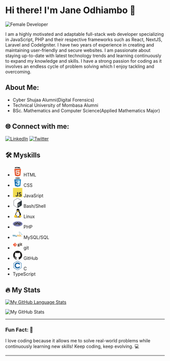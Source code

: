 # Hi there! I'm Jane Odhiambo 👋

![Female Developer](https://media.giphy.com/media/xT0GqeRJPyyV7ZmXcm/giphy.gif)

I am a highly motivated and adaptable full-stack web developer specializing in JavaScript, PHP and their respective frameworks such as React, NextJS, Laravel and CodeIgniter. I have two years of experience in creating and maintaining user-friendly and secure websites. I am passionate about staying up-to-date with latest technology trends and learning continuously to expand my knowledge and skills. I have a strong passion for coding as it involves an endless cycle of problem solving which I enjoy tackling and overcoming.


## About Me:
- Cyber Shujaa Alumni(Digital Forensics)
- Technical University of Mombasa Alumni
- BSc. Mathematics and Computer Science(Applied Mathematics Major)


## 🌐 Connect with me:
[![LinkedIn](https://img.shields.io/badge/LinkedIn-blue?logo=linkedin)](https://www.linkedin.com/in/jane-odhiambo-45b1601b9)
[![Twitter](https://img.shields.io/badge/Twitter-1DA1F2?logo=twitter)](https://x.com/Janejunell777)


## :hammer_and_wrench: Myskills
- <img src="https://github.com/devicons/devicon/blob/master/icons/html5/html5-original-wordmark.svg" alt="html5 logo" height="30px" width="30px" /> HTML
- <img src="https://github.com/devicons/devicon/blob/master/icons/css3/css3-original-wordmark.svg" alt="css logo" height="30px" width="30px" /> CSS
- <img src="https://github.com/devicons/devicon/blob/master/icons/javascript/javascript-original.svg" alt="js logo" height="30px" width="30px" /> JavaSript
- <img src="https://github.com/devicons/devicon/blob/master/icons/bash/bash-original.svg" alt="bash logo" height="30px" width="30px" /> Bash/Shell
- <img src="https://github.com/devicons/devicon/blob/master/icons/linux/linux-original.svg" alt="linux logo" height="30px" width="30px" /> Linux 
- <img src="https://github.com/devicons/devicon/blob/master/icons/php/php-original.svg" alt="php logo" height="30px" width="30px" /> PHP
- <img src="https://github.com/devicons/devicon/blob/master/icons/mysql/mysql-original-wordmark.svg" alt="MySQL logo" height="30px" width="30px" /> MySQL/SQL
- <img src="https://github.com/devicons/devicon/blob/master/icons/git/git-original-wordmark.svg" alt="MySQL logo" height="30px" width="30px" /> git
- <img src="https://github.com/devicons/devicon/blob/master/icons/github/github-original.svg" alt="MySQL logo" height="30px" width="30px" /> GitHub
- <img src="https://github.com/devicons/devicon/blob/master/icons/c/c-line.svg" alt="MySQL logo" height="30px" width="30px" /> C
- TypeScript


## :fire: My Stats
[![My GitHub Language Stats](https://github-readme-stats.vercel.app/api/top-langs/?username=Janespot&langs_count=5&theme=tokyonight)]()

![My GitHub Stats](https://github-readme-stats.vercel.app/api?username=Janespot&show_icons=true&hide_title=true&hide=prs&count_private=true&theme=tokyonight)


---

### Fun Fact: 🎉
I love coding because it allows me to solve real-world problems while continuously learning new skills! Keep coding, keep evolving. 💻

---
